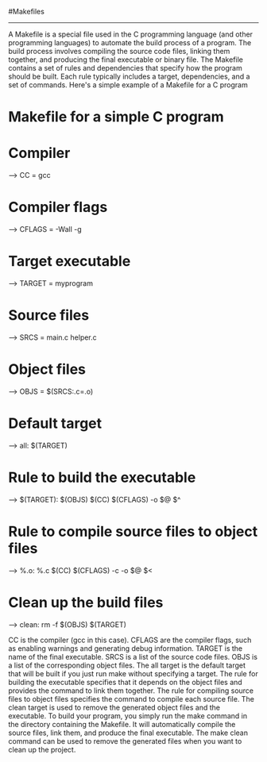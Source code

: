 #Makefiles
_________

A Makefile is a special file used in the C programming language (and other programming languages) to automate the build process of a program.
The build process involves compiling the source code files, linking them together, and producing the final executable or binary file.
The Makefile contains a set of rules and dependencies that specify how the program should be built.
Each rule typically includes a target, dependencies, and a set of commands. Here's a simple example of a Makefile for a C program

# Makefile for a simple C program

# Compiler
--> CC = gcc

# Compiler flags
--> CFLAGS = -Wall -g

# Target executable
--> TARGET = myprogram

# Source files
--> SRCS = main.c helper.c

# Object files
--> OBJS = $(SRCS:.c=.o)

# Default target
--> all: $(TARGET)

# Rule to build the executable
--> $(TARGET): $(OBJS)
	    $(CC) $(CFLAGS) -o $@ $^

# Rule to compile source files to object files
--> %.o: %.c
	    $(CC) $(CFLAGS) -c -o $@ $<

# Clean up the build files
--> clean:
	    rm -f $(OBJS) $(TARGET)


CC is the compiler (gcc in this case).
CFLAGS are the compiler flags, such as enabling warnings and generating debug information.
TARGET is the name of the final executable.
SRCS is a list of the source code files.
OBJS is a list of the corresponding object files.
The all target is the default target that will be built if you just run make without specifying a target.
The rule for building the executable specifies that it depends on the object files and provides the command to link them together.
The rule for compiling source files to object files specifies the command to compile each source file.
The clean target is used to remove the generated object files and the executable.
To build your program, you simply run the make command in the directory containing the Makefile. It will automatically compile the source files, link them, and produce the final executable. The make clean command can be used to remove the generated files when you want to clean up the project.
